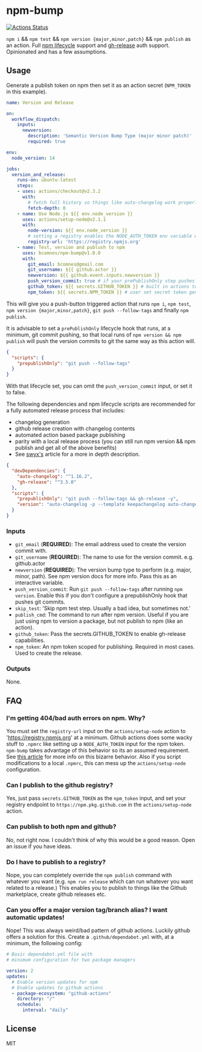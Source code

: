 # npm-bump
[![Actions Status](https://github.com/bcomnes/npm-bump/workflows/tests/badge.svg)](https://github.com/bcomnes/npm-bump/actions)

`npm i` && `npm test` && `npm version {major,minor,patch}` && `npm publish` as an action.  Full [npm lifecycle](https://docs.npmjs.com/misc/scripts) support and [gh-release](https://ghub.io/gh-release) auth support.  Opinionated and has a few assumptions.

## Usage

Generate a publish token on npm then set it as an action secret (`NPM_TOKEN` in this example).

``` yaml
name: Version and Release

on:
  workflow_dispatch:
    inputs:
      newversion:
        description: 'Semantic Version Bump Type (major minor patch)'
        required: true

env:
  node_version: 14

jobs:
  version_and_release:
    runs-on: ubuntu-latest
    steps:
    - uses: actions/checkout@v2.3.2
      with:
        # fetch full history so things like auto-changelog work properly
        fetch-depth: 0
    - name: Use Node.js ${{ env.node_version }}
      uses: actions/setup-node@v2.1.1
      with:
        node-version: ${{ env.node_version }}
        # setting a registry enables the NODE_AUTH_TOKEN env variable where we can set an npm token.  REQUIRED
        registry-url: 'https://registry.npmjs.org'
    - name: Test, version and publush to npm
      uses: bcomnes/npm-bump@v1.0.0
      with:
        git_email: bcomnes@gmail.com
        git_username: ${{ github.actor }}
        newversion: ${{ github.event.inputs.newversion }}
        push_version_commit: true # if your prePublishOnly step pushes git commits, you can omit this input or set it to false.
        github_token: ${{ secrets.GITHUB_TOKEN }} # built in actions token.  Passed tp gh-release if in use.
        npm_token: ${{ secrets.NPM_TOKEN }} # user set secret token generated at npm
```

This will give you a push-button triggered action that runs `npm i`, `npm test`, `npm version {major,minor,patch}`, `git push --follow-tags` and finally `npm publish`.

It is advisable to set a `prePublishOnly` lifecycle hook that runs, at a minimum, git commit pushing, so that local runs of `npm version && npm publish` will push the version commits to git the same way as this action will.

```json
{
  "scripts": {
    "prepublishOnly": "git push --follow-tags"
  }
}
```

With that lifecycle set, you can omit the `push_version_commit` input, or set it to false.

The following dependencies and npm lifecycle scripts are recommended for a fully automated release process that includes:

- changelog generation
- github release creation with changelog contents
- automated action based package publishing
- parity with a local release process (you can still run npm version && npm publish and get all of the above benefits)
- See [swyx's](https://dev.to/swyx/semi-automatic-npm-and-github-releases-with-gh-release-and-auto-changelog-4b5a) article for a more in depth description.

```json
{
  "devDependencies": {
    "auto-changelog": "^1.16.2",
    "gh-release": "^3.5.0"
  },
  "scripts": {
    "prepublishOnly": "git push --follow-tags && gh-release -y",
    "version": "auto-changelog -p --template keepachangelog auto-changelog --breaking-pattern 'BREAKING CHANGE:' && git add CHANGELOG.md"
  }
}
```

### Inputs

- `git_email` (**REQUIRED**): The email address used to create the version commit with.
- `git_username` (**REQUIRED**): The name to use for the version commit. e.g. github.actor
- `newversion` (**REQUIRED**): The version bump type to perform (e.g. major, minor, path). See npm version docs for more info.  Pass this as an interactive variable.
- `push_version_commit`: Run `git push --follow-tags` after running `npm version`.  Enable this if you don't configure a prepublishOnly hook that pushes git commits.
- `skip_test`: 'Skip npm test step.  Usually a bad idea, but sometimes not.'
- `publish_cmd`: The command to run after npm version.  Useful if you are just using npm to version a package, but not publish to npm (like an action).
- `github_token`: Pass the secrets.GITHUB_TOKEN to enable gh-release capabilities.
- `npm_token`: An npm token scoped for publishing.  Required in most cases.  Used to create the release.

### Outputs

None.

## FAQ

### I'm getting 404/bad auth errors on npm.  Why?

You must set the `registry-url` input on the `actions/setup-node` action to 'https://registry.npmjs.org' at a minimum.  Github actions does some wacky stuff to `.npmrc` like setting up a `NODE_AUTH_TOKEN` input for the npm token.  `npm-bump` takes advantage of this behavior so its an assumed requirement. See [this article](https://docs.github.com/en/actions/language-and-framework-guides/publishing-nodejs-packages) for more info on this bizarre behavior.   Also if you script modifications to a local `.npmrc`, this can mess up the `actions/setup-node` configuration.

### Can I publish to the github registry?

Yes, just pass `secrets.GITHUB_TOKEN` as the `npm_token` input, and set your registry endpoint to `https://npm.pkg.github.com` in the `actions/setup-node` action.

### Can publish to both npm and github?

No, not right now.  I couldn't think of why this would be a good reason.  Open an issue if you have ideas.

### Do I have to publish to a registry?

Nope, you can completely override the `npm publish` command with whatever you want (e.g. `npm run release` which can run whatever you want related to a release.)  This enables you to publish to things like the Github marketplace, create github releases etc.

### Can you offer a major version tag/branch alias?  I want automatic updates!

Nope!  This was always weird/bad pattern of github actions.  Luckily github offers a solution for this.  Create a `.github/dependabot.yml` with, at a minimum, the following config:

```yaml
# Basic dependabot.yml file with
# minimum configuration for two package managers

version: 2
updates:
  # Enable version updates for npm
  # Enable updates to github actions
  - package-ecosystem: "github-actions"
    directory: "/"
    schedule:
      interval: "daily"

```

## License

MIT
